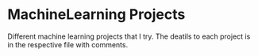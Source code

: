 # MachineLearning Projects
Different machine learning projects that I try.
The deatils to each project is in the respective file with comments.
